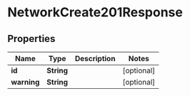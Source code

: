 

# NetworkCreate201Response


## Properties

| Name | Type | Description | Notes |
|------------ | ------------- | ------------- | -------------|
|**id** | **String** |  |  [optional] |
|**warning** | **String** |  |  [optional] |



